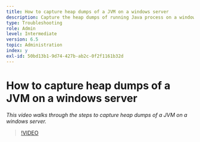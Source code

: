 ```yaml
---
title: How to capture heap dumps of a JVM on a windows server
description: Capture the heap dumps of running Java process on a windows server
type: Troubleshooting
role: Admin
level: Intermediate
version: 6.5
topic: Administration
index: y
exl-id: 50bd13b1-9d74-427b-ab2c-0f2f1161b32d
---
```

# How to capture heap dumps of a JVM on a windows server

*This video walks through the steps to capture heap dumps of a JVM on a windows server.*

>[!VIDEO](https://video.tv.adobe.com/v/335490?quality=12&learn=on)
